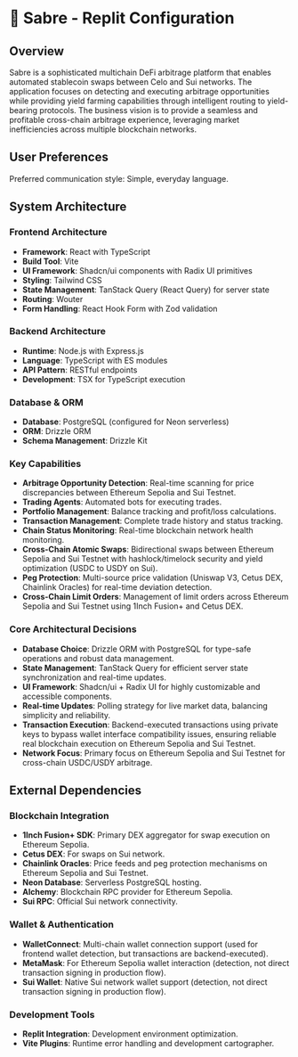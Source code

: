 # 🤺 Sabre - Replit Configuration

## Overview

Sabre is a sophisticated multichain DeFi arbitrage platform that enables automated stablecoin swaps between Celo and Sui networks. The application focuses on detecting and executing arbitrage opportunities while providing yield farming capabilities through intelligent routing to yield-bearing protocols. The business vision is to provide a seamless and profitable cross-chain arbitrage experience, leveraging market inefficiencies across multiple blockchain networks.

## User Preferences

Preferred communication style: Simple, everyday language.

## System Architecture

### Frontend Architecture
- **Framework**: React with TypeScript
- **Build Tool**: Vite
- **UI Framework**: Shadcn/ui components with Radix UI primitives
- **Styling**: Tailwind CSS
- **State Management**: TanStack Query (React Query) for server state
- **Routing**: Wouter
- **Form Handling**: React Hook Form with Zod validation

### Backend Architecture
- **Runtime**: Node.js with Express.js
- **Language**: TypeScript with ES modules
- **API Pattern**: RESTful endpoints
- **Development**: TSX for TypeScript execution

### Database & ORM
- **Database**: PostgreSQL (configured for Neon serverless)
- **ORM**: Drizzle ORM
- **Schema Management**: Drizzle Kit

### Key Capabilities
- **Arbitrage Opportunity Detection**: Real-time scanning for price discrepancies between Ethereum Sepolia and Sui Testnet.
- **Trading Agents**: Automated bots for executing trades.
- **Portfolio Management**: Balance tracking and profit/loss calculations.
- **Transaction Management**: Complete trade history and status tracking.
- **Chain Status Monitoring**: Real-time blockchain network health monitoring.
- **Cross-Chain Atomic Swaps**: Bidirectional swaps between Ethereum Sepolia and Sui Testnet with hashlock/timelock security and yield optimization (USDC to USDY on Sui).
- **Peg Protection**: Multi-source price validation (Uniswap V3, Cetus DEX, Chainlink Oracles) for real-time deviation detection.
- **Cross-Chain Limit Orders**: Management of limit orders across Ethereum Sepolia and Sui Testnet using 1Inch Fusion+ and Cetus DEX.

### Core Architectural Decisions
- **Database Choice**: Drizzle ORM with PostgreSQL for type-safe operations and robust data management.
- **State Management**: TanStack Query for efficient server state synchronization and real-time updates.
- **UI Framework**: Shadcn/ui + Radix UI for highly customizable and accessible components.
- **Real-time Updates**: Polling strategy for live market data, balancing simplicity and reliability.
- **Transaction Execution**: Backend-executed transactions using private keys to bypass wallet interface compatibility issues, ensuring reliable real blockchain execution on Ethereum Sepolia and Sui Testnet.
- **Network Focus**: Primary focus on Ethereum Sepolia and Sui Testnet for cross-chain USDC/USDY arbitrage.

## External Dependencies

### Blockchain Integration
- **1Inch Fusion+ SDK**: Primary DEX aggregator for swap execution on Ethereum Sepolia.
- **Cetus DEX**: For swaps on Sui network.
- **Chainlink Oracles**: Price feeds and peg protection mechanisms on Ethereum Sepolia and Sui Testnet.
- **Neon Database**: Serverless PostgreSQL hosting.
- **Alchemy**: Blockchain RPC provider for Ethereum Sepolia.
- **Sui RPC**: Official Sui network connectivity.

### Wallet & Authentication
- **WalletConnect**: Multi-chain wallet connection support (used for frontend wallet detection, but transactions are backend-executed).
- **MetaMask**: For Ethereum Sepolia wallet interaction (detection, not direct transaction signing in production flow).
- **Sui Wallet**: Native Sui network wallet support (detection, not direct transaction signing in production flow).

### Development Tools
- **Replit Integration**: Development environment optimization.
- **Vite Plugins**: Runtime error handling and development cartographer.